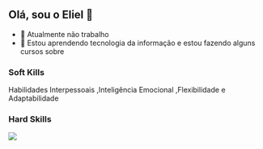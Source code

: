 ## Olá, sou o Eliel 👋

- 🔭 Atualmente não trabalho
- 🌱 Estou aprendendo tecnologia da informação e estou fazendo alguns cursos sobre 

### Soft Kills

Habilidades Interpessoais ,Inteligência Emocional ,Flexibilidade e Adaptabilidade

### Hard Skills

<div style = "display:inline_block;">
<img src = "https://github.com/user-attachments/assets/83835645-5a83-4baf-b468-c8d672d16036"/>
<img src = ""/>
<img src = ""/>
